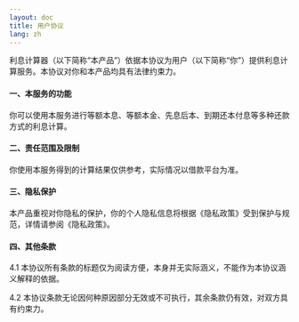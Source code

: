 ```yaml
---
layout: doc
title: 用户协议
lang: zh
---
```

利息计算器（以下简称“本产品”）依据本协议为用户（以下简称“你”）提供利息计算服务。本协议对你和本产品均具有法律约束力。

#### 一、本服务的功能

你可以使用本服务进行等额本息、等额本金、先息后本、到期还本付息等多种还款方式的利息计算。

#### 二、责任范围及限制

你使用本服务得到的计算结果仅供参考，实际情况以借款平台为准。

#### 三、隐私保护

本产品重视对你隐私的保护，你的个人隐私信息将根据《隐私政策》受到保护与规范，详情请参阅《隐私政策》。

#### 四、其他条款

4.1 本协议所有条款的标题仅为阅读方便，本身并无实际涵义，不能作为本协议涵义解释的依据。

4.2 本协议条款无论因何种原因部分无效或不可执行，其余条款仍有效，对双方具有约束力。
